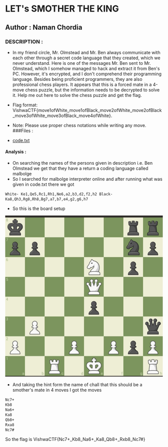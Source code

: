 # LET's SMOTHER THE KING

## Author : Naman Chordia


### DESCRIPTION :
* In my friend circle, Mr. Olmstead and Mr. Ben always communicate with each other through a secret code language that they created, which we never understand. Here is one of the messages Mr. Ben sent to Mr. Olmstead, which I somehow managed to hack and extract it from Ben's PC. However, it's encrypted, and I don't comprehend their programming language. Besides being proficient programmers, they are also professional chess players. It appears that this is a forced mate in a 4-move chess puzzle, but the information needs to be decrypted to solve it. Help me out here to solve the chess puzzle and get the flag.

* Flag format: VishwaCTF{move1ofWhite_move1ofBlack_move2ofWhite_move2ofBlack_move3ofWhite_move3ofBlack_move4ofWhite}.

* Note: Please use proper chess notations while writing any move.
###Files :
* [code.txt](code.txt)

#### Analysis : 
* On searching the names of the persons given in description i.e. Ben Olmstead we get that they have a return a coding language called malbolge 
* So I searched for malbolge interpreter online and after running what was given in code.txt there we got
```
White- Ke1,Qe5,Rc1,Rh1,Ne6,a2,b3,d2,f2,h2 Black- Ka8,Qh3,Rg8,Rh8,Bg7,a7,b7,e4,g2,g6,h7
```

* So this is the board setup

![alt text](1000083909.png)

* And taking the hint form the name of chall that this should be a smother's mate in 4 moves I got the moves
```
Nc7+
Kb8
Na6+
Ka8
Qb8+
Rxa8
Nc7#
```

So the flag is 
VishwaCTF{Nc7+_Kb8_Na6+_Ka8_Qb8+_Rxb8_Nc7#}
